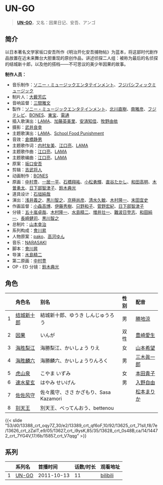 # UN-GO


> <u>**[UN-GO](https://bgm.tv/subject/18636)**</u>，又名：因果日记、安吾、アンゴ

## 简介

以日本著名文学家坂口安吾所作《明治开化安吾捕物帖》为蓝本，将这部时代剧作品放置在近未来舞台大胆重现的原创作品，讲述侦探二人组：被称为最后的名侦探的结城新十郎，以及他的搭档——不可思议的美少年因果的故事。

**制作人员：**
- 音乐制作：[ソニー・ミュージックエンタテインメント](https://bgm.tv/person/882)、[フジパシフィックミュージック](https://bgm.tv/person/363)
- 制片人：[大薮芳広](https://bgm.tv/person/13116)
- 音响监督：[三間雅文](https://bgm.tv/person/42)
- 製作：[ソニー・ミュージックエンタテインメント](https://bgm.tv/person/882)、[北川直樹](https://bgm.tv/person/3603)、[南雅彦](https://bgm.tv/person/3113)、[フジテレビ](https://bgm.tv/person/277)、[BONES](https://bgm.tv/person/44)、[東宝](https://bgm.tv/person/985)、[電通](https://bgm.tv/person/221)
- 插入歌演出：[LAMA](https://bgm.tv/person/7529)、[加藤英美里](https://bgm.tv/person/4850)、[安済知佳](https://bgm.tv/person/11485)、[牧野由依](https://bgm.tv/person/4703)
- 摄影：[武井良幸](https://bgm.tv/person/3338)
- 主题歌演出：[LAMA](https://bgm.tv/person/7529)、[School Food Punishment](https://bgm.tv/person/7346)
- 音效：[倉橋静男](https://bgm.tv/person/6076)
- 主题歌作词：[内村友美](https://bgm.tv/person/13381)、[江口亮](https://bgm.tv/person/10574)、[LAMA](https://bgm.tv/person/7529)
- 主题歌作曲：[江口亮](https://bgm.tv/person/10574)、[LAMA](https://bgm.tv/person/7529)
- 主题歌编曲：[江口亮](https://bgm.tv/person/10574)、[LAMA](https://bgm.tv/person/7529)
- 原案：[坂口安吾](https://bgm.tv/person/10579)
- 剪辑：[吉武将人](https://bgm.tv/person/8866)
- 动画制作：[BONES](https://bgm.tv/person/44)
- 原画：[中村豊](https://bgm.tv/person/11475)、[一居一平](https://bgm.tv/person/19478)、[石橋翔祐](https://bgm.tv/person/24565)、[小松勇輝](https://bgm.tv/person/12517)、[直谷たかし](https://bgm.tv/person/22595)、[和田高明](https://bgm.tv/person/7519)、[木曽勇太](https://bgm.tv/person/15688)、[日下部智津子](https://bgm.tv/person/3190)、[鈴木典光](https://bgm.tv/person/11528)
- 道具设计：[石垣純哉](https://bgm.tv/person/13705)
- 演出：[浅井義之](https://bgm.tv/person/12162)、[黒川智之](https://bgm.tv/person/12912)、[京極尚彦](https://bgm.tv/person/13081)、[清水久敏](https://bgm.tv/person/26331)、[木村隆一](https://bgm.tv/person/3369)、[末田宜史](https://bgm.tv/person/14755)
- 作画监督：[小森高博](https://bgm.tv/person/520)、[伊藤秀樹](https://bgm.tv/person/12238)、[只野和子](https://bgm.tv/person/636)、[菅野宏紀](https://bgm.tv/person/3650)、[日下部智津子](https://bgm.tv/person/3190)
- 分镜：[五十嵐卓哉](https://bgm.tv/person/726)、[木村隆一](https://bgm.tv/person/3369)、[水島精二](https://bgm.tv/person/575)、[増井壮一](https://bgm.tv/person/1170)、[難波日登志](https://bgm.tv/person/942)、[和田純一](https://bgm.tv/person/16237)、[長崎健司](https://bgm.tv/person/6859)、[黒川智之](https://bgm.tv/person/12912)
- 总制片：[山本幸治](https://bgm.tv/person/24336)
- 系列构成：[會川昇](https://bgm.tv/person/529)
- 人物原案：[pako](https://bgm.tv/person/6843)、[高河ゆん](https://bgm.tv/person/1122)
- 音乐：[NARASAKI](https://bgm.tv/person/5914)
- 脚本：[會川昇](https://bgm.tv/person/529)
- 导演：[水島精二](https://bgm.tv/person/575)
- 第二原画：[中村豊](https://bgm.tv/person/11475)
- OP・ED 分镜：[鈴木典光](https://bgm.tv/person/11528)

## 角色

|     |   角色名   |   别名  | 性别 |  配音  |
|:--- |:------  |:----      |:---  |:--   |
| 1 | [结城新十郎](https://bgm.tv/character/13388) | 結城新十郎、ゆうき しんじゅうろう | 男 | [勝地涼](https://bgm.tv/person/6939) |
| 2 | [因果](https://bgm.tv/character/13389) | いんが | 双性 | [豊崎愛生](https://bgm.tv/person/5001) |
| 3 | [海胜梨江](https://bgm.tv/character/13625) | 海勝梨江、かいしょう りえ | 女 | [山本希望](https://bgm.tv/person/7147) |
| 4 | [海胜麟六](https://bgm.tv/character/13626) | 海勝麟六、かいしょうりんろく | 男 | [三木眞一郎](https://bgm.tv/person/4101) |
| 5 | [虎山泉](https://bgm.tv/character/13627) | こやま いずみ | 女 | [本田貴子](https://bgm.tv/person/4872) |
| 6 | [速水星玄](https://bgm.tv/character/13628) | はやみ せいげん | 男 | [入野自由](https://bgm.tv/person/4258) |
| 7 | [佐佐风守](https://bgm.tv/character/14472) | 佐々風守、ささ かざもり、Sasa Kazamori |  | [松本まりか](https://bgm.tv/person/4446) |
| 8 | [别天王](https://bgm.tv/character/15857) | 別天王、べってんおう、bettenou |  |  |

{{< slide "53/d0/13388_crt_oqy7Z,30/e2/13389_crt_qf6oF,10/92/13625_crt_71sll,f8/7e/13626_crt_zZaIT,e9/05/13627_crt_i9ysK,85/35/13628_crt_0s48B,ca/14/14472_crt_7YG4V,17/6b/15857_crt_V7qqg" >}}

## 系列

|     |   系列名   |   首播时间  | 话数/时长  | 观看地址 |
|:---  |:------    |:----      |:---       |:---  |
| 1 |[UN-GO](https://bgm.tv/subject/18636)| 2011-10-13 | 11 | [bilibili](https://www.bilibili.com/bangumi/play/ep397238)  |



